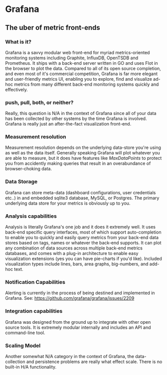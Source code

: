 # Grafana

## The uber of metric front-ends

### What is it? 
Grafana is a savvy modular web front-end for myriad metrics-oriented monitoring
systems including Graphite, InfluxDB, OpenTSDB and Prometheus. It ships with a
back-end server written in GO and uses Flot in the browser to plot the data.
Compared to all of its open source completion, and even most of it's commercial
competition, Grafana is far more elegant and user-friendly metrics UI, enabling
you to explore, find and visualize ad-hoc metrics from many different back-end
monitoring systems quickly and effectively.

### push, pull, both, or neither?
Really, this question is N/A in the context of Grafana since all of your data
has been collected by other systems by the time Grafana is involved. Grafana is
really just an after-the-fact visualization front-end. 

### Measurement resolution 
Measurement resolution depends on the underlying data-store you're using as well
as the data itself. Generally speaking Grafana will plot whatever you are able
to measure, but it does have features like *MaxDataPoints* to protect you from
accidently making queries that result in an overabundance of browser-choking
data. 

### Data Storage 
Grafana can store meta-data (dashboard configurations, user credentials etc..)
in and embedded sqlite3 database, MySQL, or Postgres. The primary underlying
data store for your metrics is obviously up to you.

### Analysis capabilities
Analysis is literally Grafana's one job and it does it extremely well. It
uses back-end specific query interfaces, most of which support auto-completion
to enable you to quickly and easily query metrics from your back-end data
stores based on tags, names or whatever the back-end supports. It can plot any
combination of data sources across multiple back-end metrics databases, and
comes with a plug-in architecture to enable easy visualization extensions (yes
you can have pie-charts if you'd like).  Included visualization types include
lines, bars, area graphs, big-numbers, and add-hoc text.

### Notification Capabilities
Alerting is currently in the process of being destined and implemented in
Grafana. See: https://github.com/grafana/grafana/issues/2209

### Integration capabilities
Grafana was designed from the ground up to integrate with other open source
tools. It is extremely modular internally and includes an API and command-line
tool.

### Scaling Model
Another somewhat N/A category in the context of Grafana, the data-collection
and persistence problems are really what effect scale. There is no built-in H/A
functionality.

